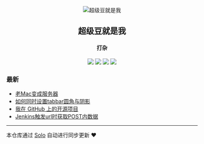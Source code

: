 <p align="center"><img alt="超级豆就是我" src="https://static.b3log.org/images/brand/solo-32.png"></p><h2 align="center">
超级豆就是我
</h2>

<h4 align="center">打杂</h4>
<p align="center"><a title="超级豆就是我" target="_blank" href="https://github.com/ofEver/solo-blog"><img src="https://img.shields.io/github/last-commit/ofEver/solo-blog.svg?style=flat-square&color=FF9900"></a>
<a title="GitHub repo size in bytes" target="_blank" href="https://github.com/ofEver/solo-blog"><img src="https://img.shields.io/github/repo-size/ofEver/solo-blog.svg?style=flat-square"></a>
<a title="Solo Version" target="_blank" href="https://github.com/b3log/solo/releases"><img src="https://img.shields.io/badge/solo-3.6.4-f1e05a.svg?style=flat-square&color=blueviolet"></a>
<a title="Hits" target="_blank" href="https://github.com/b3log/hits"><img src="https://hits.b3log.org/ofEver/solo-blog.svg"></a></p>

### 最新

* [老Mac变成服务器](http://blog.sstar.xin/articles/2019/09/07/1567824277235.html)
* [如何同时设置tabbar圆角与阴影](http://blog.sstar.xin/articles/2019/09/03/1567475802208.html)
* [我在 GitHub 上的开源项目](http://blog.sstar.xin/my-github-repos)
* [Jenkins触发url时获取POST内数据](http://blog.sstar.xin/articles/2019/08/30/1567137140452.html)



---

本仓库通过 [Solo](https://github.com/b3log/solo) 自动进行同步更新 ❤️ 